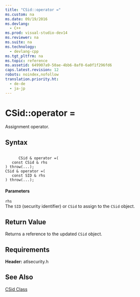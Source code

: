 ```yaml
---
title: "CSid::operator ="
ms.custom: na
ms.date: 09/19/2016
ms.devlang: 
  - C++
ms.prod: visual-studio-dev14
ms.reviewer: na
ms.suite: na
ms.technology: 
  - devlang-cpp
ms.tgt_pltfrm: na
ms.topic: reference
ms.assetid: 649907a9-50ae-4bb6-8af0-6a0f1f296fd6
caps.latest.revision: 12
robots: noindex,nofollow
translation.priority.ht: 
  - de-de
  - ja-jp
---
```

# CSid::operator =
Assignment operator.  
  
## Syntax  
  
```  
  
      CSid & operator =(  
   const CSid & rhs   
) throw(...);  
CSid & operator =(  
   const SID & rhs   
) throw(...);  
```  
  
#### Parameters  
 `rhs`  
 The `SID` (security identifier) or `CSid` to assign to the `CSid` object.  
  
## Return Value  
 Returns a reference to the updated `CSid` object.  
  
## Requirements  
 **Header:** atlsecurity.h  
  
## See Also  
 [CSid Class](../vs140/CSid-Class.md)